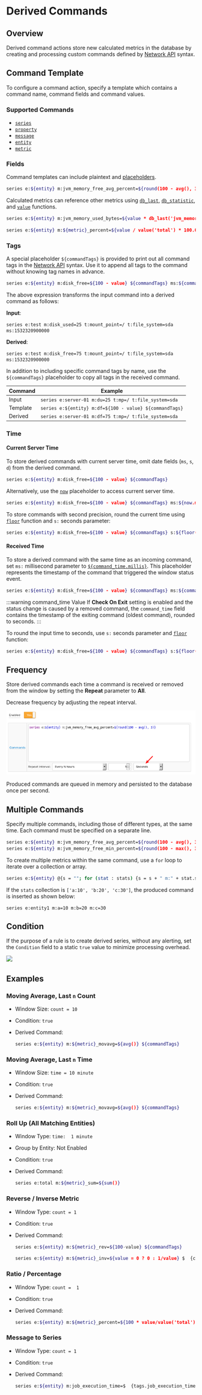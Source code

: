 # Derived Commands

## Overview

Derived command actions store new calculated metrics in the database by creating and processing custom commands defined by [Network API](../api/network/README.md#network-api) syntax.

## Command Template

To configure a command action, specify a template which contains a command name, command fields and command values.

### Supported Commands

* [`series`](../api/network/series.md)
* [`property`](../api/network/property.md)
* [`message`](../api/network/message.md)
* [`entity`](../api/network/entity.md)
* [`metric`](../api/network/metric.md)

### Fields

Command templates can include plaintext and [placeholders](placeholders.md).

```bash
series e:${entity} m:jvm_memory_free_avg_percent=${round(100 - avg(), 3)}
```

Calculated metrics can reference other metrics using [`db_last`](functions-series.md#db_last), [`db_statistic`](functions-series.md#db_statistic), and [`value`](functions-value.md#value) functions.

```bash
series e:${entity} m:jvm_memory_used_bytes=${value * db_last('jvm_memory_total_bytes') / 100.0}
```

```bash
series e:${entity} m:${metric}_percent=${value / value('total') * 100.0} ms:${command_time.millis}
```

### Tags

A special placeholder `${commandTags}` is provided to print out all command tags in the [Network API](../api/network/series.md#syntax) syntax. Use it to append all tags to the command without knowing tag names in advance.

```bash
series e:${entity} m:disk_free=${100 - value} ${commandTags} ms:${command_time.millis}
```

The above expression transforms the input command into a derived command as follows:

**Input**:

```ls
series e:test m:disk_used=25 t:mount_point=/ t:file_system=sda ms:1532320900000
```

**Derived**:

```ls
series e:test m:disk_free=75 t:mount_point=/ t:file_system=sda ms:1532320900000
```

In addition to including specific command tags by name, use the  `${commandTags}` placeholder to copy all tags in the received command.

| Command | Example |
|---|---|
| Input | `series e:server-01 m:du=25 t:mp=/ t:file_system=sda` |
| Template | `series e:${entity} m:df=${100 - value} ${commandTags}` |
| Derived | `series e:server-01 m:df=75 t:mp=/ t:file_system=sda` |

### Time

#### Current Server Time

To store derived commands with current server time, omit date fields (`ms`, `s`, `d`) from the derived command.

```bash
series e:${entity} m:disk_free=${100 - value} ${commandTags}
```

Alternatively, use the [`now`](window-fields.md#date-fields) placeholder to access current server time.

```bash
series e:${entity} m:disk_free=${100 - value} ${commandTags} ms:${now.millis}
```

To store commands with second precision, round the current time using [`floor`](functions.md#mathematical) function and `s:` seconds parameter:

```bash
series e:${entity} m:disk_free=${100 - value} ${commandTags} s:${floor(now.millis/1000)}
```

#### Received Time

To store a derived command with the same time as an incoming command, set `ms:` millisecond parameter to [`${command_time.millis}`](window-fields.md#date-fields). This placeholder represents the timestamp of the command that triggered the window status event.

```bash
series e:${entity} m:disk_free=${100 - value} ${commandTags} ms:${command_time.millis}
```

:::warning command_time Value
If **Check On Exit** setting is enabled and the status change is caused by a removed command, the `command_time` field contains the timestamp of the exiting command (oldest command), rounded to seconds.
:::

To round the input time to seconds, use `s:` seconds parameter and [`floor`](functions.md#mathematical) function:

```bash
series e:${entity} m:disk_free=${100 - value} ${commandTags} s:${floor(command_time.millis/1000)}
```

## Frequency

Store derived commands each time a command is received or removed from the window by setting the **Repeat** parameter to **All**.

Decrease frequency by adjusting the repeat interval.

![](./images/derived_repeat.png)

Produced commands are queued in memory and persisted to the database once per second.

## Multiple Commands

Specify multiple commands, including those of different types, at the same time. Each command must be specified on a separate line.

```bash
series e:${entity} m:jvm_memory_free_avg_percent=${round(100 - avg(), 3)}
series e:${entity} m:jvm_memory_free_min_percent=${round(100 - max(), 3)}
```

To create multiple metrics within the same command, use a `for` loop to iterate over a collection or array.

```bash
series e:${entity} @{s = ""; for (stat : stats) {s = s + " m:" + stat.split(":")[0] + "=" + stat.split(":")[1];} return s;}
```

If the `stats` collection is `['a:10', 'b:20', 'c:30']`, the produced command is inserted as shown below:

```ls
series e:entity1 m:a=10 m:b=20 m:c=30
```

## Condition

If the purpose of a rule is to create derived series, without any alerting, set the `Condition` field to a static `true` value to minimize processing overhead.

![](./images/derived-condition.png)

## Examples

### Moving Average, Last `n` Count

* Window Size: `count = 10`
* Condition: `true`
* Derived Command:

  ```bash
  series e:${entity} m:${metric}_movavg=${avg()} ${commandTags}
  ```

### Moving Average, Last `n` Time

* Window Size: `time = 10 minute`
* Condition: `true`
* Derived Command:

  ```bash
  series e:${entity} m:${metric}_movavg=${avg()} ${commandTags}
  ```

### Roll Up (All Matching Entities)

* Window Type: `time:  1 minute`
* Group by Entity: Not Enabled
* Condition: `true`
* Derived Command:

  ```bash
  series e:total m:${metric}_sum=${sum()}
  ```

### Reverse / Inverse Metric

* Window Type: `count = 1`
* Condition: `true`
* Derived Command:

  ```bash
  series e:${entity} m:${metric}_rev=${100-value} ${commandTags}
  ```

  ```bash
  series e:${entity} m:${metric}_inv=${value = 0 ? 0 : 1/value} $  {commandTags}
  ```

### Ratio / Percentage

* Window Type: `count =  1`
* Condition: `true`
* Derived Command:

  ```bash
  series e:${entity} m:${metric}_percent=${100 * value/value('total')} $  {commandTags}
  ```

### Message to Series

* Window Type: `count = 1`
* Condition: `true`
* Derived Command:

  ```bash
  series e:${entity} m:job_execution_time=$  {tags.job_execution_time.replaceAll("[a-zA-Z]", "").trim()}
  ```

